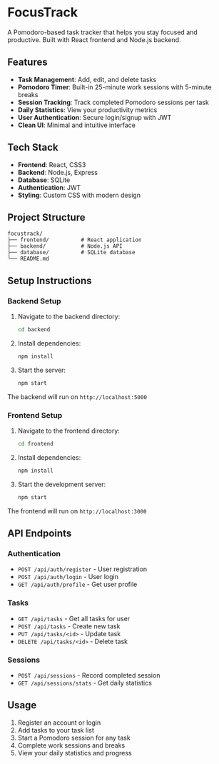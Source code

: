 # FocusTrack

A Pomodoro-based task tracker that helps you stay focused and productive. Built with React frontend and Node.js backend.

## Features

- **Task Management**: Add, edit, and delete tasks
- **Pomodoro Timer**: Built-in 25-minute work sessions with 5-minute breaks
- **Session Tracking**: Track completed Pomodoro sessions per task
- **Daily Statistics**: View your productivity metrics
- **User Authentication**: Secure login/signup with JWT
- **Clean UI**: Minimal and intuitive interface

## Tech Stack

- **Frontend**: React, CSS3
- **Backend**: Node.js, Express
- **Database**: SQLite
- **Authentication**: JWT
- **Styling**: Custom CSS with modern design

## Project Structure

```
focustrack/
├── frontend/          # React application
├── backend/           # Node.js API
├── database/          # SQLite database
└── README.md
```

## Setup Instructions

### Backend Setup

1. Navigate to the backend directory:
   ```bash
   cd backend
   ```

2. Install dependencies:
   ```bash
   npm install
   ```

3. Start the server:
   ```bash
   npm start
   ```

The backend will run on `http://localhost:5000`

### Frontend Setup

1. Navigate to the frontend directory:
   ```bash
   cd frontend
   ```

2. Install dependencies:
   ```bash
   npm install
   ```

3. Start the development server:
   ```bash
   npm start
   ```

The frontend will run on `http://localhost:3000`

## API Endpoints

### Authentication
- `POST /api/auth/register` - User registration
- `POST /api/auth/login` - User login
- `GET /api/auth/profile` - Get user profile

### Tasks
- `GET /api/tasks` - Get all tasks for user
- `POST /api/tasks` - Create new task
- `PUT /api/tasks/<id>` - Update task
- `DELETE /api/tasks/<id>` - Delete task

### Sessions
- `POST /api/sessions` - Record completed session
- `GET /api/sessions/stats` - Get daily statistics

## Usage

1. Register an account or login
2. Add tasks to your task list
3. Start a Pomodoro session for any task
4. Complete work sessions and breaks
5. View your daily statistics and progress
